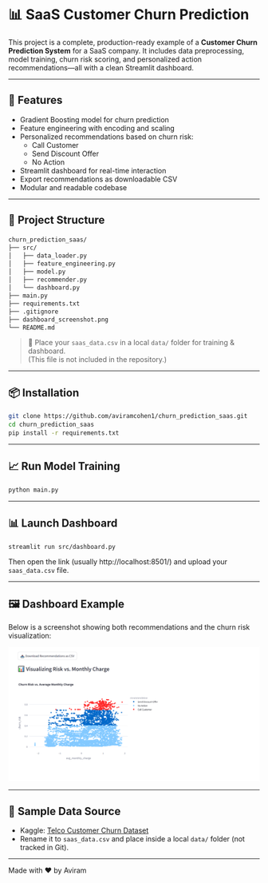 # 📊 SaaS Customer Churn Prediction

This project is a complete, production-ready example of a **Customer Churn Prediction System** for a SaaS company. It includes data preprocessing, model training, churn risk scoring, and personalized action recommendations—all with a clean Streamlit dashboard.

---

## 🚀 Features
- Gradient Boosting model for churn prediction
- Feature engineering with encoding and scaling
- Personalized recommendations based on churn risk:
  - Call Customer
  - Send Discount Offer
  - No Action
- Streamlit dashboard for real-time interaction
- Export recommendations as downloadable CSV
- Modular and readable codebase

---

## 📁 Project Structure
```
churn_prediction_saas/
├── src/
│   ├── data_loader.py
│   ├── feature_engineering.py
│   ├── model.py
│   ├── recommender.py
│   └── dashboard.py
├── main.py
├── requirements.txt
├── .gitignore
├── dashboard_screenshot.png
└── README.md
```
> 🔹 Place your `saas_data.csv` in a local `data/` folder for training & dashboard.  
> (This file is not included in the repository.)

---

## 📦 Installation
```bash
git clone https://github.com/aviramcohen1/churn_prediction_saas.git
cd churn_prediction_saas
pip install -r requirements.txt
```

---

## 📈 Run Model Training
```bash
python main.py
```

---

## 📊 Launch Dashboard
```bash
streamlit run src/dashboard.py
```

Then open the link (usually http://localhost:8501/) and upload your `saas_data.csv` file.

---

## 🖼 Dashboard Example

Below is a screenshot showing both recommendations and the churn risk visualization:

![Dashboard Screenshot](dashboard_screenshot.png)

---

## 📄 Sample Data Source
- Kaggle: [Telco Customer Churn Dataset](https://www.kaggle.com/datasets/blastchar/telco-customer-churn)
- Rename it to `saas_data.csv` and place inside a local `data/` folder (not tracked in Git).

---

Made with ❤️ by Aviram

